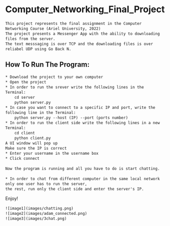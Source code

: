# Computer_Networking_Final_Project

    This project represents the final assignment in the Computer Networking Course (Ariel University, 2022)
    The project presents a Messenger App with the ability to downloading files from the server.
    The text messsaging is over TCP and the downloading files is over reliabel UDP using Go Back N.


## How To Run The Program:
    * Download the project to your own computer
    * Open the project
    * In order to run the srever write the following lines in the Terminal:
        cd server
        python server.py
    * In case you want to connect to a specific IP and port, write the following line in the Terminal:
        python server.py --host (IP) --port (ports number)
    * In order to run the client side write the following lines in a new Terminal:
        cd client
        python client.py
    A UI window will pop up
    Make sure the IP is correct
    * Enter your username in the username box
    * Click connect
    
    Now the program is running and all you have to do is start chatting.

    * In order to chat from different computer in the same local network only one user has to run the server,
    the rest, run only the client side and enter the server's IP.
    
Enjoy!
    
    ![image1](images/chatting.png)
    ![image2](images/adam_connected.png)
    ![image3](images/3chat.png)